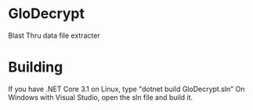# GloDecrypt
Blast Thru data file extracter
# Building
If you have .NET Core 3.1 on Linux, type "dotnet build GloDecrypt.sln"
On Windows with Visual Studio, open the sln file and build it.
